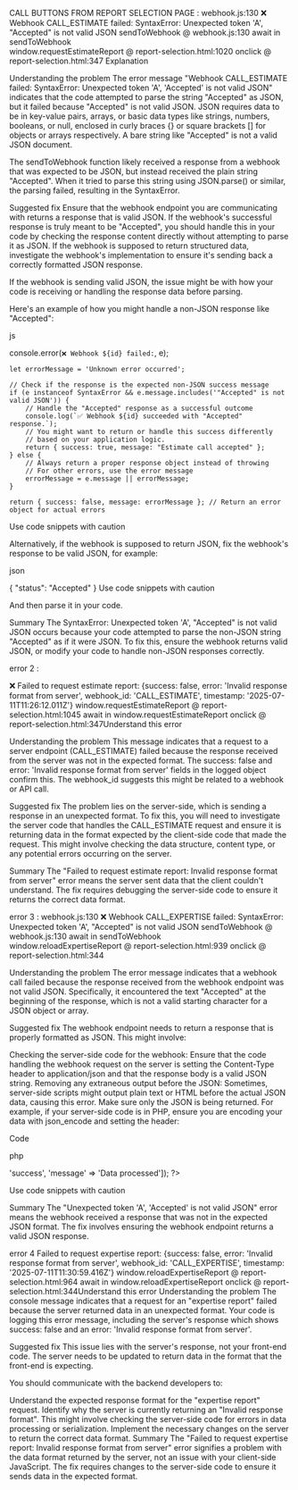 CALL BUTTONS FROM REPORT SELECTION PAGE :
webhook.js:130 ❌ Webhook CALL_ESTIMATE failed: SyntaxError: Unexpected token 'A', "Accepted" is not valid JSON
sendToWebhook	@	webhook.js:130
await in sendToWebhook		
window.requestEstimateReport	@	report-selection.html:1020
onclick	@	report-selection.html:347
Explanation

Understanding the problem
The error message "Webhook CALL_ESTIMATE failed: SyntaxError: Unexpected token 'A', 'Accepted' is not valid JSON" indicates that the code attempted to parse the string "Accepted" as JSON, but it failed because "Accepted" is not valid JSON. JSON requires data to be in key-value pairs, arrays, or basic data types like strings, numbers, booleans, or null, enclosed in curly braces {} or square brackets [] for objects or arrays respectively. A bare string like "Accepted" is not a valid JSON document.

The sendToWebhook function likely received a response from a webhook that was expected to be JSON, but instead received the plain string "Accepted". When it tried to parse this string using JSON.parse() or similar, the parsing failed, resulting in the SyntaxError.

Suggested fix
Ensure that the webhook endpoint you are communicating with returns a response that is valid JSON. If the webhook's successful response is truly meant to be "Accepted", you should handle this in your code by checking the response content directly without attempting to parse it as JSON. If the webhook is supposed to return structured data, investigate the webhook's implementation to ensure it's sending back a correctly formatted JSON response.

If the webhook is sending valid JSON, the issue might be with how your code is receiving or handling the response data before parsing.

Here's an example of how you might handle a non-JSON response like "Accepted":

js

console.error(`❌ Webhook ${id} failed:`, e);

    let errorMessage = 'Unknown error occurred';

    // Check if the response is the expected non-JSON success message
    if (e instanceof SyntaxError && e.message.includes('"Accepted" is not valid JSON')) {
        // Handle the "Accepted" response as a successful outcome
        console.log(`✅ Webhook ${id} succeeded with "Accepted" response.`);
        // You might want to return or handle this success differently
        // based on your application logic.
        return { success: true, message: "Estimate call accepted" };
    } else {
        // Always return a proper response object instead of throwing
        // For other errors, use the error message
        errorMessage = e.message || errorMessage;
    }

    return { success: false, message: errorMessage }; // Return an error object for actual errors

Use code snippets with caution

Alternatively, if the webhook is supposed to return JSON, fix the webhook's response to be valid JSON, for example:

json

{
  "status": "Accepted"
}
Use code snippets with caution

And then parse it in your code.

Summary
The SyntaxError: Unexpected token 'A', "Accepted" is not valid JSON occurs because your code attempted to parse the non-JSON string "Accepted" as if it were JSON. To fix this, ensure the webhook returns valid JSON, or modify your code to handle non-JSON responses correctly.

error 2 :

❌ Failed to request estimate report: {success: false, error: 'Invalid response format from server', webhook_id: 'CALL_ESTIMATE', timestamp: '2025-07-11T11:26:12.011Z'}
window.requestEstimateReport @ report-selection.html:1045
await in window.requestEstimateReport
onclick @ report-selection.html:347Understand this error

Understanding the problem
This message indicates that a request to a server endpoint (CALL_ESTIMATE) failed because the response received from the server was not in the expected format. The success: false and error: 'Invalid response format from server' fields in the logged object confirm this. The webhook_id suggests this might be related to a webhook or API call.

Suggested fix
The problem lies on the server-side, which is sending a response in an unexpected format. To fix this, you will need to investigate the server code that handles the CALL_ESTIMATE request and ensure it is returning data in the format expected by the client-side code that made the request. This might involve checking the data structure, content type, or any potential errors occurring on the server.

Summary
The "Failed to request estimate report: Invalid response format from server" error means the server sent data that the client couldn't understand. The fix requires debugging the server-side code to ensure it returns the correct data format.

error 3 :
webhook.js:130 ❌ Webhook CALL_EXPERTISE failed: SyntaxError: Unexpected token 'A', "Accepted" is not valid JSON
sendToWebhook	@	webhook.js:130
await in sendToWebhook		
window.reloadExpertiseReport	@	report-selection.html:939
onclick	@	report-selection.html:344

Understanding the problem
The error message indicates that a webhook call failed because the response received from the webhook endpoint was not valid JSON. Specifically, it encountered the text "Accepted" at the beginning of the response, which is not a valid starting character for a JSON object or array.

Suggested fix
The webhook endpoint needs to return a response that is properly formatted as JSON. This might involve:

Checking the server-side code for the webhook: Ensure that the code handling the webhook request on the server is setting the Content-Type header to application/json and that the response body is a valid JSON string.
Removing any extraneous output before the JSON: Sometimes, server-side scripts might output plain text or HTML before the actual JSON data, causing this error. Make sure only the JSON is being returned.
For example, if your server-side code is in PHP, ensure you are encoding your data with json_encode and setting the header:

Code

php
<?php
header('Content-Type: application/json');
echo json_encode(['status' => 'success', 'message' => 'Data processed']);
?>

Use code snippets with caution

Summary
The "Unexpected token 'A', 'Accepted' is not valid JSON" error means the webhook received a response that was not in the expected JSON format. The fix involves ensuring the webhook endpoint returns a valid JSON response.

error 4 
Failed to request expertise report: {success: false, error: 'Invalid response format from server', webhook_id: 'CALL_EXPERTISE', timestamp: '2025-07-11T11:30:59.416Z'}
window.reloadExpertiseReport @ report-selection.html:964
await in window.reloadExpertiseReport
onclick @ report-selection.html:344Understand this error
Understanding the problem
The console message indicates that a request for an "expertise report" failed because the server returned data in an unexpected format. Your code is logging this error message, including the server's response which shows success: false and an error: 'Invalid response format from server'.

Suggested fix
This issue lies with the server's response, not your front-end code. The server needs to be updated to return data in the format that the front-end is expecting.

You should communicate with the backend developers to:

Understand the expected response format for the "expertise report" request.
Identify why the server is currently returning an "Invalid response format". This might involve checking the server-side code for errors in data processing or serialization.
Implement the necessary changes on the server to return the correct data format.
Summary
The "Failed to request expertise report: Invalid response format from server" error signifies a problem with the data format returned by the server, not an issue with your client-side JavaScript. The fix requires changes to the server-side code to ensure it sends data in the expected format.

